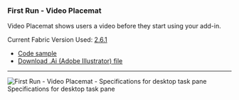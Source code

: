 ### First Run - Video Placemat

Video Placemat shows users a video before they start using your add-in.

Current Fabric Version Used: [2.6.1](https://github.com/OfficeDev/office-ui-fabric-core/releases/tag/2.6.1)

* [Code sample](https://github.com/OfficeDev/Office-Add-in-UX-Design-Patterns-Code/tree/master/templates/first-run/video-placemat)
* [Download .Ai (Adobe Illustrator) file](https://github.com/OfficeDev/Office-Add-in-UX-Design-Patterns/blob/master/Patterns/Source%20Files/FirstRun_VideoPlacemat.ai?raw=true)

***

![First Run - Video Placemat - Specifications for desktop task pane](../../../assets/markdown-images/FirstRun_VideoPlacemat_DesktopTaskPaneCallouts.png)
Specifications for desktop task pane 

